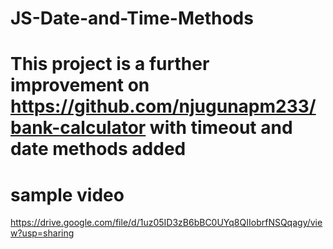 # JS-Date-and-Time-Methods
# This project is a further improvement on https://github.com/njugunapm233/bank-calculator with timeout and date methods added

# sample video
https://drive.google.com/file/d/1uz05ID3zB6bBC0UYq8QIIobrfNSQqagy/view?usp=sharing

